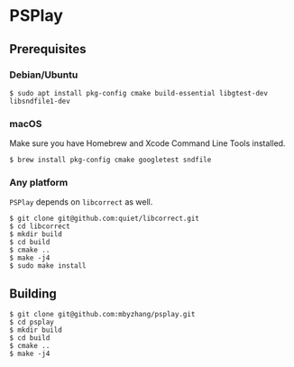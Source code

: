 # PSPlay

## Prerequisites

### Debian/Ubuntu
```
$ sudo apt install pkg-config cmake build-essential libgtest-dev libsndfile1-dev
```

### macOS

Make sure you have Homebrew and Xcode Command Line Tools installed.

```
$ brew install pkg-config cmake googletest sndfile
```

### Any platform

`PSPlay` depends on `libcorrect` as well.

```
$ git clone git@github.com:quiet/libcorrect.git
$ cd libcorrect
$ mkdir build
$ cd build
$ cmake ..
$ make -j4
$ sudo make install
```

## Building

```
$ git clone git@github.com:mbyzhang/psplay.git
$ cd psplay
$ mkdir build
$ cd build
$ cmake ..
$ make -j4
```
